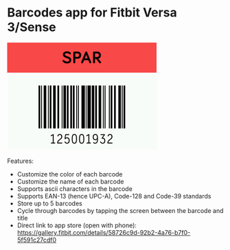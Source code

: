 # Barcodes app for Fitbit Versa 3/Sense

![screenshot](Barcode-screenshot.png)

Features:
- Customize the color of each barcode
- Customize the name of each barcode
- Supports ascii characters in the barcode
- Supports EAN-13 (hence UPC-A), Code-128 and Code-39 standards
- Store up to 5 barcodes
- Cycle through barcodes by tapping the screen between the barcode and title
- Direct link to app store (open with phone):
https://gallery.fitbit.com/details/58726c9d-92b2-4a76-b7f0-5f591c27cdf0

